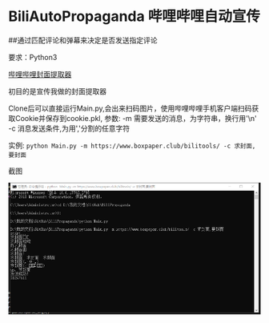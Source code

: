 # BiliAutoPropaganda 哔哩哔哩自动宣传

##通过匹配评论和弹幕来决定是否发送指定评论

要求：Python3

[哔哩哔哩封面提取器](https://www.boxpaper.club/bilitools/)

初目的是宣传我做的封面提取器

Clone后可以直接运行Main.py,会出来扫码图片，使用哔哩哔哩手机客户端扫码获取Cookie并保存到cookie.pkl,
参数:
-m 需要发送的消息，为字符串，换行用'\n'
-c 消息发送条件,为用','分割的任意字符

实例:
`python Main.py -m https://www.boxpaper.club/bilitools/ -c 求封面,要封面`

截图

![alt](/Screenshot/a1.png)